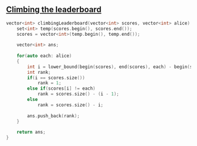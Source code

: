 ## [Climbing the leaderboard](https://www.hackerrank.com/challenges/climbing-the-leaderboard/problem)

```cpp
vector<int> climbingLeaderboard(vector<int> scores, vector<int> alice) {
    set<int> temp(scores.begin(), scores.end());
    scores = vector<int>(temp.begin(), temp.end());
    
    vector<int> ans;
    
    for(auto each: alice)
    {
        int i = lower_bound(begin(scores), end(scores), each) - begin(scores);
        int rank;
        if(i == scores.size())
            rank = 1;
        else if(scores[i] != each)
            rank = scores.size() - (i - 1);
        else
            rank = scores.size() - i;
        
        ans.push_back(rank);
    }
    
    return ans;
}
```